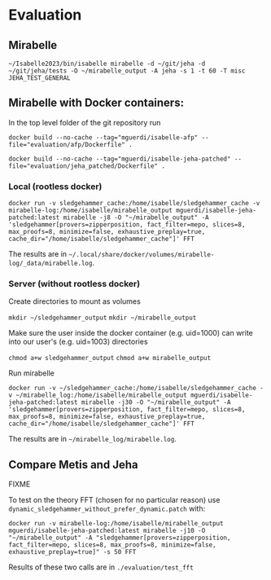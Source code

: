 # Evaluation

## Mirabelle

`~/Isabelle2023/bin/isabelle mirabelle -d ~/git/jeha -d ~/git/jeha/tests -O ~/mirabelle_output -A jeha -s 1 -t 60 -T misc JEHA_TEST_GENERAL`

## Mirabelle with Docker containers:

In the top level folder of the git repository run

`docker build --no-cache --tag="mguerdi/isabelle-afp" --file="evaluation/afp/Dockerfile" .`

`docker build --no-cache --tag="mguerdi/isabelle-jeha-patched" --file="evaluation/jeha_patched/Dockerfile" .`

### Local (rootless docker)

`docker run -v sledgehammer_cache:/home/isabelle/sledgehammer_cache -v mirabelle-log:/home/isabelle/mirabelle_output mguerdi/isabelle-jeha-patched:latest mirabelle -j8 -O "~/mirabelle_output" -A 'sledgehammer[provers=zipperposition, fact_filter=mepo, slices=8, max_proofs=8, minimize=false, exhaustive_preplay=true, cache_dir="/home/isabelle/sledgehammer_cache"]' FFT`

The results are in `~/.local/share/docker/volumes/mirabelle-log/_data/mirabelle.log`.

### Server (without rootless docker)

Create directories to mount as volumes

`mkdir ~/sledgehammer_output`
`mkdir ~/mirabelle_output`

Make sure the user inside the docker container (e.g. uid=1000) can write into our user's (e.g. uid=1003) directories

`chmod a+w sledgehammer_output`
`chmod a+w mirabelle_output`

Run mirabelle

`docker run -v ~/sledgehammer_cache:/home/isabelle/sledgehammer_cache -v ~/mirabelle_log:/home/isabelle/mirabelle_output mguerdi/isabelle-jeha-patched:latest mirabelle -j30 -O "~/mirabelle_output" -A 'sledgehammer[provers=zipperposition, fact_filter=mepo, slices=8, max_proofs=8, minimize=false, exhaustive_preplay=true, cache_dir="/home/isabelle/sledgehammer_cache"]' FFT`

The results are in `~/mirabelle_log/mirabelle.log`.

## Compare Metis and Jeha

FIXME

To test on the theory FFT (chosen for no particular reason) use `dynamic_sledgehammer_without_prefer_dynamic.patch` with:

`docker run -v mirabelle-log:/home/isabelle/mirabelle_output mguerdi/isabelle-jeha-patched:latest mirabelle -j10 -O "~/mirabelle_output" -A "sledgehammer[provers=zipperposition, fact_filter=mepo, slices=8, max_proofs=8, minimize=false, exhaustive_preplay=true]" -s 50 FFT`

Results of these two calls are in `./evaluation/test_fft`
